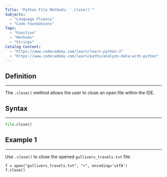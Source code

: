 ```yaml
---
Title: "Python File Methods: `.close()`"
Subjects:
  - "Language Fluency"
  - "Code Foundations"
Tags:
  - "Function"
  - "Methods"
  - "Strings"
Catalog Content:
  - "https://www.codecademy.com/learn/learn-python-3"
  - "https://www.codecademy.com/learn/paths/analyze-data-with-python"
---
```


## Definition
***
The `.close()` method allows the user to close an open file within the IDE.

## Syntax
***
```py
file.close()
```

## Example 1
***
Use `.close()` to close the opened `gullivers_travels.txt` file:
```codebyte/python
f = open("gullivers_travels.txt", "r", encoding='utf8')
f.close()
```
